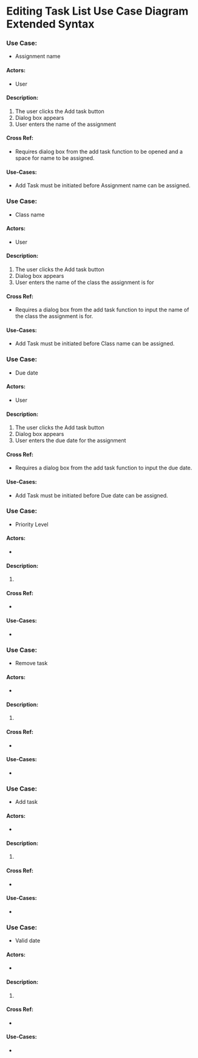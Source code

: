 # Editing Task List Use Case Diagram Extended Syntax

### Use Case: 
* Assignment name
#### Actors: 
* User
#### Description: 
1. The user clicks the Add task button
1. Dialog box appears
1. User enters the name of the assignment
#### Cross Ref: 
* Requires dialog box from the add task function to be opened and a space for name to be assigned.
#### Use-Cases: 
* Add Task must be initiated before Assignment name can be assigned.

### Use Case: 
* Class name
#### Actors: 
* User
#### Description:
1. The user clicks the Add task button 
1. Dialog box appears
1. User enters the name of the class the assignment is for
#### Cross Ref: 
* Requires a dialog box from the add task function to input the name of the class the assignment is for.  
#### Use-Cases: 
* Add Task must be initiated before Class name can be assigned.

### Use Case: 
* Due date
#### Actors:
* User
#### Description:
1. The user clicks the Add task button
1. Dialog box appears
1. User enters the due date for the assignment
#### Cross Ref: 
* Requires a dialog box from the add task function to input the due date.
#### Use-Cases:
* Add Task must be initiated before Due date can be assigned. 

### Use Case: 
* Priority Level
#### Actors:
* 
#### Description:
1.
#### Cross Ref:
*
#### Use-Cases:
*

### Use Case:
* Remove task
#### Actors:
*
#### Description:
1.
#### Cross Ref:
*
#### Use-Cases:
*

### Use Case: 
* Add task
#### Actors:
* 
#### Description:
1.
#### Cross Ref:
*
#### Use-Cases:
*

### Use Case: 
* Valid date
#### Actors:
*
#### Description:
1.
#### Cross Ref:
*
#### Use-Cases:
*


